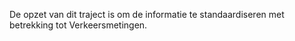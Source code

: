 De opzet van dit traject is om de informatie te standaardiseren met betrekking tot Verkeersmetingen.
